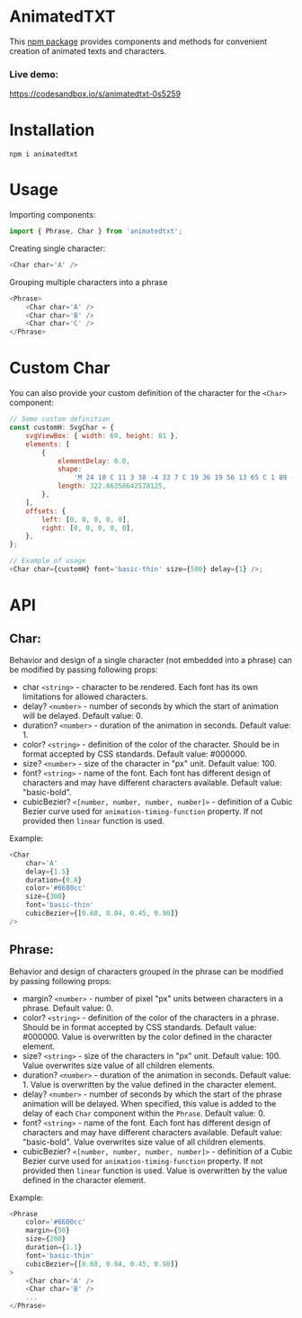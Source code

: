 # AnimatedTXT

This [npm package](https://www.npmjs.com/package/animatedtxt) provides components and methods for convenient creation of animated texts and characters.

### Live demo:

https://codesandbox.io/s/animatedtxt-0s5259

# Installation

```
npm i animatedtxt
```

# Usage

Importing components:

```js
import { Phrase, Char } from 'animatedtxt';
```

Creating single character:

```js
<Char char='A' />
```

Grouping multiple characters into a phrase

```js
<Phrase>
	<Char char='A' />
	<Char char='B' />
	<Char char='C' />
</Phrase>
```

# Custom Char

You can also provide your custom definition of the character for the `<Char>` component:

```js
// Some custom definition
const customH: SvgChar = {
	svgViewBox: { width: 69, height: 81 },
	elements: [
		{
			elementDelay: 0.0,
			shape:
				'M 24 10 C 11 3 38 -4 33 7 C 19 36 19 56 13 65 C 1 89 -4 58 12 52 C 35 42 47 35 58 7 C 60 1 51 -4 52 11 C 53 34 37 49 40 76 C 42 92 47 44 68 58',
			length: 322.86358642578125,
		},
	],
	offsets: {
		left: [0, 0, 0, 0, 0],
		right: [0, 0, 0, 0, 0],
	},
};

// Example of usage
<Char char={customH} font='basic-thin' size={500} delay={1} />;
```

# API

## Char:

Behavior and design of a single character (not embedded into a phrase) can be modified by passing following props:

- char `<string>` - character to be rendered. Each font has its own limitations for allowed characters.
- delay? `<number>` - number of seconds by which the start of animation will be delayed. Default value: 0.
- duration? `<number>` - duration of the animation in seconds. Default value: 1.
- color? `<string>` - definition of the color of the character. Should be in format accepted by CSS standards. Default value: #000000.
- size? `<number>` - size of the character in "px" unit. Default value: 100.
- font? `<string>` - name of the font. Each font has different design of characters and may have different characters available. Default value: "basic-bold".
- cubicBezier? `<[number, number, number, number]>` - definition of a Cubic Bezier curve used for `animation-timing-function` property. If not provided then `linear` function is used.

Example:

```js
<Char
	char='A'
	delay={1.5}
	duration={0.8}
	color='#6600cc'
	size={300}
	font='basic-thin'
	cubicBezier={[0.68, 0.04, 0.45, 0.98]}
/>
```

## Phrase:

Behavior and design of characters grouped in the phrase can be modified by passing following props:

- margin? `<number>` - number of pixel "px" units between characters in a phrase. Default value: 0.
- color? `<string>` - definition of the color of the characters in a phrase. Should be in format accepted by CSS standards. Default value: #000000. Value is overwritten by the color defined in the character element.
- size? `<string>` - size of the characters in "px" unit. Default value: 100. Value overwrites size value of all children elements.
- duration? `<number>` - duration of the animation in seconds. Default value: 1. Value is overwritten by the value defined in the character element.
- delay? `<number>` - number of seconds by which the start of the phrase animation will be delayed. When specified, this value is added to the delay of each `Char` component within the `Phrase`. Default value: 0.
- font? `<string>` - name of the font. Each font has different design of characters and may have different characters available. Default value: "basic-bold". Value overwrites size value of all children elements.
- cubicBezier? `<[number, number, number, number]>` - definition of a Cubic Bezier curve used for `animation-timing-function` property. If not provided then `linear` function is used. Value is overwritten by the value defined in the character element.

Example:

```js
<Phrase
	color='#6600cc'
	margin={50}
	size={200}
	duration={1.1}
	font='basic-thin'
	cubicBezier={[0.68, 0.04, 0.45, 0.98]}
>
	<Char char='A' />
	<Char char='B' />
	...
</Phrase>
```
